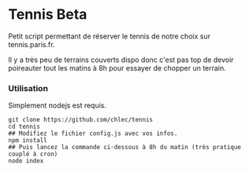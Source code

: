 # Tennis Beta

Petit script permettant de réserver le tennis de notre choix sur tennis.paris.fr.

Il y a très peu de terrains couverts dispo donc c'est pas top de devoir poireauter tout les matins à 8h pour essayer de chopper un terrain.

### Utilisation
Simplement nodejs est requis.

```
git clone https://github.com/chlec/tennis
cd tennis
## Modifiez le fichier config.js avec vos infos.
npm install
## Puis lancez la commande ci-dessous à 8h du matin (très pratique couplé à cron)
node index 
```